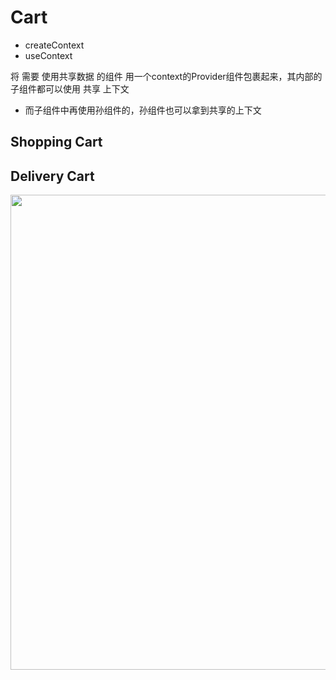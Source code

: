 
# Cart

- createContext
- useContext

将 需要 使用共享数据 的组件 用一个context的Provider组件包裹起来，其内部的子组件都可以使用 共享 上下文
- 而子组件中再使用孙组件的，孙组件也可以拿到共享的上下文


## Shopping Cart


## Delivery Cart

<img width="760" src="https://user-images.githubusercontent.com/26485327/78115816-f1f9f380-7435-11ea-982e-15817d9c74b4.png">
